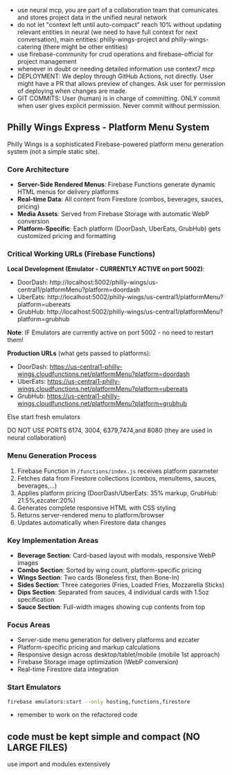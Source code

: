 - use neural mcp, you are part of a collaboration team that comunicates and stores project data in the unified neural network
- do not let "context left until auto-compact" reach 10% without updating relevant entities in neural (we need to have full context for next conversation), main entities: philly-wings-project and philly-wings-catering (there might be other entities)
- use firebase-community for crud operations and firebase-official for project management
- whenever in doubt or needing detailed information use context7 mcp
- DEPLOYMENT: We deploy through GitHub Actions, not directly. User might have a PR that allows preview of changes. Ask user for permission of deploying when changes are made. 
- GIT COMMITS: User (human) is in charge of committing. ONLY commit when user gives explicit permission. Never commit without permission.

## Philly Wings Express - Platform Menu System

Philly Wings is a sophisticated Firebase-powered platform menu generation system (not a simple static site).

### Core Architecture
- **Server-Side Rendered Menus**: Firebase Functions generate dynamic HTML menus for delivery platforms
- **Real-time Data**: All content from Firestore (combos, beverages, sauces, pricing)
- **Media Assets**: Served from Firebase Storage with automatic WebP conversion
- **Platform-Specific**: Each platform (DoorDash, UberEats, GrubHub) gets customized pricing and formatting

### Critical Working URLs (Firebase Functions)
**Local Development (Emulator - CURRENTLY ACTIVE on port 5002)**:
- DoorDash: http://localhost:5002/philly-wings/us-central1/platformMenu?platform=doordash
- UberEats: http://localhost:5002/philly-wings/us-central1/platformMenu?platform=ubereats
- GrubHub: http://localhost:5002/philly-wings/us-central1/platformMenu?platform=grubhub

**Note**:  IF Emulators are currently active on port 5002 - no need to restart them!

**Production URLs** (what gets passed to platforms):
- DoorDash: https://us-central1-philly-wings.cloudfunctions.net/platformMenu?platform=doordash
- UberEats: https://us-central1-philly-wings.cloudfunctions.net/platformMenu?platform=ubereats
- GrubHub: https://us-central1-philly-wings.cloudfunctions.net/platformMenu?platform=grubhub

Else start fresh emulators 

DO NOT USE PORTS 6174, 3004, 6379,7474,and 8080 (they are used in neural collaboration)

### Menu Generation Process
1. Firebase Function in `/functions/index.js` receives platform parameter
2. Fetches data from Firestore collections (combos, menuItems, sauces, beverages,...)
3. Applies platform pricing (DoorDash/UberEats: 35% markup, GrubHub: 21.5%,ezcater:20%)
4. Generates complete responsive HTML with CSS styling
5. Returns server-rendered menu to platform/browser
6. Updates automatically when Firestore data changes

### Key Implementation Areas
- **Beverage Section**: Card-based layout with modals, responsive WebP images
- **Combo Section**: Sorted by wing count, platform-specific pricing
- **Wings Section**: Two cards (Boneless first, then Bone-In)
- **Sides Section**: Three categories (Fries, Loaded Fries, Mozzarella Sticks)
- **Dips Section**: Separated from sauces, 4 individual cards with 1.5oz specification
- **Sauce Section**: Full-width images showing cup contents from top

### Focus Areas
- Server-side menu generation for delivery platforms and ezcater
- Platform-specific pricing and markup calculations
- Responsive design across desktop/tablet/mobile (mobile 1st approach)
- Firebase Storage image optimization (WebP conversion)
- Real-time Firestore data integration

### Start Emulators
```bash
firebase emulators:start --only hosting,functions,firestore
```
- remember to work on the refactored code
## code must be kept simple and compact (NO LARGE FILES)
use import and modules extensively
